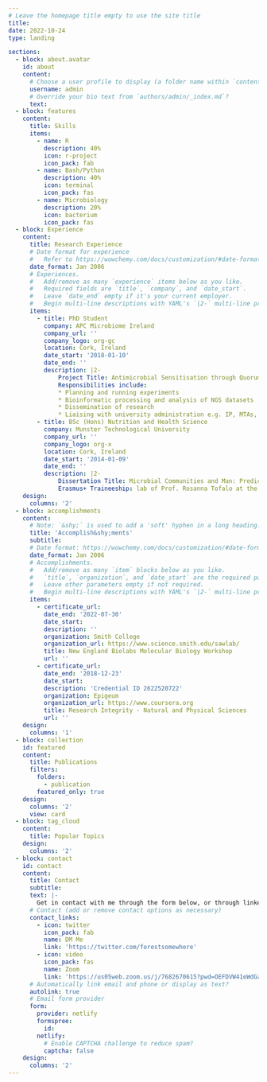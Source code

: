 ```yaml
---
# Leave the homepage title empty to use the site title
title:
date: 2022-10-24
type: landing

sections:
  - block: about.avatar
    id: about
    content:
      # Choose a user profile to display (a folder name within `content/authors/`)
      username: admin
      # Override your bio text from `authors/admin/_index.md`?
      text:
  - block: features
    content:
      title: Skills
      items:
        - name: R
          description: 40%
          icon: r-project
          icon_pack: fab
        - name: Bash/Python
          description: 40%
          icon: terminal
          icon_pack: fas
        - name: Microbiology
          description: 20%
          icon: bacterium
          icon_pack: fas
  - block: Experience
    content:
      title: Research Experience
      # Date format for experience
      #   Refer to https://wowchemy.com/docs/customization/#date-format
      date_format: Jan 2006
      # Experiences.
      #   Add/remove as many `experience` items below as you like.
      #   Required fields are `title`, `company`, and `date_start`.
      #   Leave `date_end` empty if it's your current employer.
      #   Begin multi-line descriptions with YAML's `|2-` multi-line prefix.
      items:
        - title: PhD Student
          company: APC Microbiome Ireland
          company_url: ''
          company_logo: org-gc
          location: Cork, Ireland
          date_start: '2018-01-10'
          date_end: ''
          description: |2-
              Project Title: Antimicrobial Sensitisation through Quorum Quenching
              Responsibilities include:
              * Planning and running experiments
              * Bioinformatic processing and analysis of NGS datasets
              * Dissemination of research
              * Liaising with university administration e.g. IP, MTAs, Procurement
        - title: BSc (Hons) Nutrition and Health Science 
          company: Munster Technological University
          company_url: ''
          company_logo: org-x
          location: Cork, Ireland
          date_start: '2014-01-09'
          date_end: ''
          description: |2-
              Dissertation Title: Microbial Communities and Man: Predictions for Biofilm-Associated Effects
              Erasmus+ Traineeship: lab of Prof. Rosanna Tofalo at the Università degli Studi di Teramo
    design:
      columns: '2'
  - block: accomplishments
    content:
      # Note: `&shy;` is used to add a 'soft' hyphen in a long heading.
      title: 'Accomplish&shy;ments'
      subtitle:
      # Date format: https://wowchemy.com/docs/customization/#date-format
      date_format: Jan 2006
      # Accomplishments.
      #   Add/remove as many `item` blocks below as you like.
      #   `title`, `organization`, and `date_start` are the required parameters.
      #   Leave other parameters empty if not required.
      #   Begin multi-line descriptions with YAML's `|2-` multi-line prefix.
      items:
        - certificate_url:
          date_end: '2022-07-30'
          date_start:
          description: ''
          organization: Smith College
          organization_url: https://www.science.smith.edu/sawlab/
          title: New England Biolabs Molecular Biology Workshop
          url: ''
        - certificate_url:
          date_end: '2018-12-23'
          date_start:
          description: 'Credential ID 2622520722'
          organization: Epigeum
          organization_url: https://www.coursera.org
          title: Research Integrity - Natural and Physical Sciences
          url: ''
    design:
      columns: '1'
  - block: collection
    id: featured
    content:
      title: Publications
      filters:
        folders:
          - publication
        featured_only: true
    design:
      columns: '2'
      view: card
  - block: tag_cloud
    content:
      title: Popular Topics
    design:
      columns: '2'
  - block: contact
    id: contact
    content:
      title: Contact
      subtitle:
      text: |-
        Get in contact with me through the form below, or through linked social media.
      # Contact (add or remove contact options as necessary)
      contact_links:
        - icon: twitter
          icon_pack: fab
          name: DM Me
          link: 'https://twitter.com/forestsomewhere'
        - icon: video
          icon_pack: fas
          name: Zoom
          link: 'https://us05web.zoom.us/j/7682670615?pwd=OEFDVW41eWdGa0JhbjBHUWZoSlduZz09'
      # Automatically link email and phone or display as text?
      autolink: true
      # Email form provider
      form:
        provider: netlify
        formspree:
          id:
        netlify:
          # Enable CAPTCHA challenge to reduce spam?
          captcha: false
    design:
      columns: '2'
---
```

